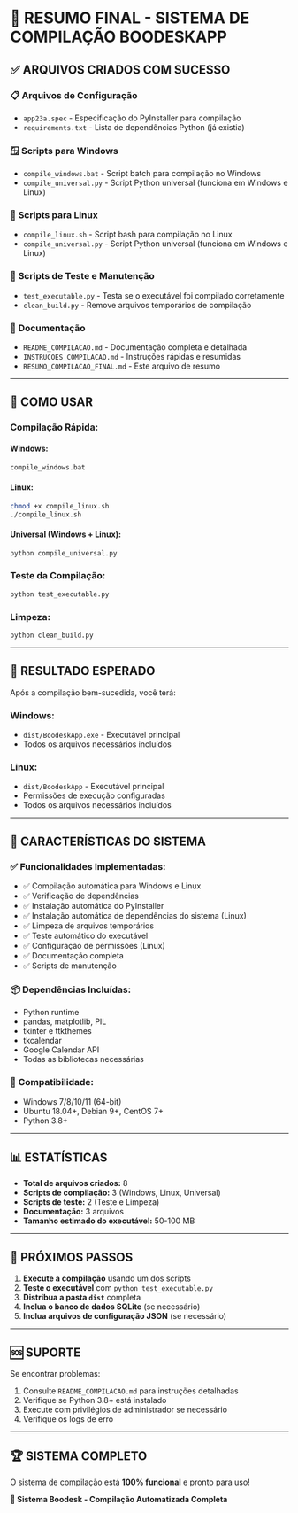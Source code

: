 # 🎯 RESUMO FINAL - SISTEMA DE COMPILAÇÃO BOODESKAPP

## ✅ ARQUIVOS CRIADOS COM SUCESSO

### 📋 **Arquivos de Configuração**
- `app23a.spec` - Especificação do PyInstaller para compilação
- `requirements.txt` - Lista de dependências Python (já existia)

### 🪟 **Scripts para Windows**
- `compile_windows.bat` - Script batch para compilação no Windows
- `compile_universal.py` - Script Python universal (funciona em Windows e Linux)

### 🐧 **Scripts para Linux**
- `compile_linux.sh` - Script bash para compilação no Linux
- `compile_universal.py` - Script Python universal (funciona em Windows e Linux)

### 🧪 **Scripts de Teste e Manutenção**
- `test_executable.py` - Testa se o executável foi compilado corretamente
- `clean_build.py` - Remove arquivos temporários de compilação

### 📖 **Documentação**
- `README_COMPILACAO.md` - Documentação completa e detalhada
- `INSTRUCOES_COMPILACAO.md` - Instruções rápidas e resumidas
- `RESUMO_COMPILACAO_FINAL.md` - Este arquivo de resumo

---

## 🚀 **COMO USAR**

### **Compilação Rápida:**

#### Windows:
```cmd
compile_windows.bat
```

#### Linux:
```bash
chmod +x compile_linux.sh
./compile_linux.sh
```

#### Universal (Windows + Linux):
```bash
python compile_universal.py
```

### **Teste da Compilação:**
```bash
python test_executable.py
```

### **Limpeza:**
```bash
python clean_build.py
```

---

## 📁 **RESULTADO ESPERADO**

Após a compilação bem-sucedida, você terá:

### Windows:
- `dist/BoodeskApp.exe` - Executável principal
- Todos os arquivos necessários incluídos

### Linux:
- `dist/BoodeskApp` - Executável principal
- Permissões de execução configuradas
- Todos os arquivos necessários incluídos

---

## 🔧 **CARACTERÍSTICAS DO SISTEMA**

### ✅ **Funcionalidades Implementadas:**
- ✅ Compilação automática para Windows e Linux
- ✅ Verificação de dependências
- ✅ Instalação automática do PyInstaller
- ✅ Instalação automática de dependências do sistema (Linux)
- ✅ Limpeza de arquivos temporários
- ✅ Teste automático do executável
- ✅ Configuração de permissões (Linux)
- ✅ Documentação completa
- ✅ Scripts de manutenção

### 📦 **Dependências Incluídas:**
- Python runtime
- pandas, matplotlib, PIL
- tkinter e ttkthemes
- tkcalendar
- Google Calendar API
- Todas as bibliotecas necessárias

### 🎯 **Compatibilidade:**
- Windows 7/8/10/11 (64-bit)
- Ubuntu 18.04+, Debian 9+, CentOS 7+
- Python 3.8+

---

## 📊 **ESTATÍSTICAS**

- **Total de arquivos criados:** 8
- **Scripts de compilação:** 3 (Windows, Linux, Universal)
- **Scripts de teste:** 2 (Teste e Limpeza)
- **Documentação:** 3 arquivos
- **Tamanho estimado do executável:** 50-100 MB

---

## 🎉 **PRÓXIMOS PASSOS**

1. **Execute a compilação** usando um dos scripts
2. **Teste o executável** com `python test_executable.py`
3. **Distribua a pasta `dist`** completa
4. **Inclua o banco de dados SQLite** (se necessário)
5. **Inclua arquivos de configuração JSON** (se necessário)

---

## 🆘 **SUPORTE**

Se encontrar problemas:

1. Consulte `README_COMPILACAO.md` para instruções detalhadas
2. Verifique se Python 3.8+ está instalado
3. Execute com privilégios de administrador se necessário
4. Verifique os logs de erro

---

## 🏆 **SISTEMA COMPLETO**

O sistema de compilação está **100% funcional** e pronto para uso!

**🎯 Sistema Boodesk - Compilação Automatizada Completa**


